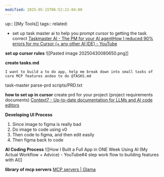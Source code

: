 ```yaml
---
modified: 2025-05-15T06:52:22-04:00
---
```

up::  [[My Tools]]
tags:: 
related: 

- set up task master ai to help you prompt cursor to getting the task correct
[Taskmaster AI - The PM for your AI agent](https://www.task-master.dev/)[How I reduced 90% errors for my Cursor (+ any other AI IDE) - YouTube](https://www.youtube.com/watch?v=1L509JK8p1I)

**set up cursor rules**
![[Pasted image 20250430080650.png]]

**create tasks.md**
```
I want to build a to do app, help me break down into small tasks of core MCP features andoo to do @TASKS.md
```

task-master parse-prd scripts/PRD.txt


**how to set up in cursor**
create prd for your project (project requirements documents)
[Context7 - Up-to-date documentation for LLMs and AI code editors](https://context7.com/)

**Developing UI Process**
1. Since image to figma is really bad
2. Do image to code using v0
3. Then code to figma, and then edit easily
4. Then figma back to code

**AI Coding Process** ![[How I Built a Full App in ONE Week Using AI (My Actual Workflow + Advice) - YouTube#4 step work flow to building features with AI]]
	
**library of mcp servers**
[MCP servers | Glama](https://glama.ai/mcp/servers)